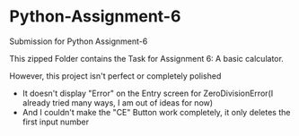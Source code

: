 # Python-Assignment-6
Submission for Python Assignment-6

This zipped Folder contains the Task for Assignment 6: A basic calculator.

However, this project isn't perfect or completely polished
- It doesn't display "Error" on the Entry screen for ZeroDivisionError(I already tried many ways, I am out of ideas for now)
- And I couldn't make the "CE" Button work completely, it only deletes the first input number
